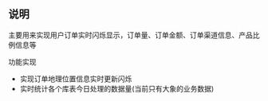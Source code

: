 ## 说明
主要用来实现用户订单实时闪烁显示，订单量、订单金额、订单渠道信息、产品比例信息等

功能实现
- 实现订单地理位置信息实时更新闪烁
- 实时统计各个库表今日处理的数据量(当前只有大象的业务数据)